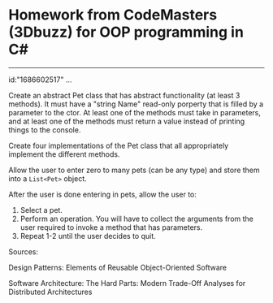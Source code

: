 # Homework from CodeMasters (3Dbuzz) for OOP programming in C\#

---
  id:"1686602517"
...

Create an abstract Pet class that has abstract functionality (at least 3 methods).
It must have a "string Name" read-only porperty that is filled by a parameter to the ctor.
At least one of the methods must take in parameters, and at least one of the methods must return a value instead of printing things to the console.

Create four implementations of the Pet class that all appropriately implement the different methods.

Allow the user to enter zero to many pets (can be any type) and store them into a `List<Pet>` object.

After the user is done entering in pets, allow the user to:

1. Select a pet.
2. Perform an operation.
You will have to collect the arguments from the user required to invoke a method that has parameters.
3. Repeat 1-2 until the user decides to quit.

Sources:

Design Patterns: Elements of Reusable Object-Oriented Software

Software Architecture: The Hard Parts: Modern Trade-Off Analyses for Distributed Architectures
